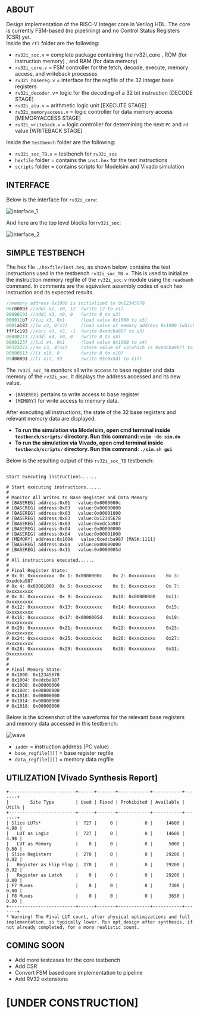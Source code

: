 ## ABOUT
Design implementation of the RISC-V Integer core in Verilog HDL. The core is currently FSM-based (no pipelining) and no Control Status Registers (CSR) yet.   
Inside the `rtl` folder are the following:  

 - `rv32i_soc.v` = complete package containing the rv32i_core , ROM (for instruction memory) , and RAM (for data memory)  
 - `rv32i_core.v` = FSM controller for the fetch, decode, execute, memory access, and writeback processes  
 - `rv32i_basereg.v` = interface for the regfile of the 32 integer base registers 
 - `rv32i_decoder.v`= logic for the decoding of a 32 bit instruction [DECODE STAGE]
 - `rv32i_alu.v` =  arithmetic logic unit [EXECUTE STAGE]
 - `rv32i_memoryaccess.v` = logic controller for data memory access [MEMORYACCESS STAGE]
 - `rv32i_writeback.v` = logic controller for determining the next `PC` and `rd` value [WRITEBACK STAGE]
 
Inside the `testbench` folder are the following:
 - `rv32i_soc_TB.v` = testbench for `rv32i_soc`
 - `hexfile` folder = contains the `inst.hex` for the test instructions
 - `scripts` folder = contains scripts for Modelsim and Vivado simulation
 
## INTERFACE
Below is the interface for `rv32i_core`:

![interface_1](https://user-images.githubusercontent.com/87559347/156866977-aa026174-e13a-401c-9ef7-0bc02ba8a12c.png)

And here are the top level blocks for`rv32i_soc`:  

![interface_2](https://user-images.githubusercontent.com/87559347/156867346-322be64d-2f1c-4f70-9980-36776bcec9c0.png)



## SIMPLE TESTBENCH
The hex file `./hexfile/inst.hex`, as shown below, contains the test instructions used in the testbench `rv32i_soc_TB.v`. This is used to initialize the instruction memory regfile of the `rv32i_soc.v` module using the `readmemh` command. In comments are the equivalent assembly codes of each hex instruction and its expected results.

```verilog
//memory address 0x1000 is initialized to 0x12345678
00c00093 //addi x1, x0, 12  (write 12 to x1)
00000193 //addi x3, x0, 0   (write 0 to x3)
000011b7 //lui x3, 0x1      (load value 0x1000 to x3)
0001a183 //lw x3, 0(x3)     (load value of memory address 0x1000 (which is 0x12345678) to x3) 
fff1c193 //xori x3, x3, -1  (write 0xedcba987 to x3)
00000213 //addi x4, x0, 0   (write 0 to x4)
00001237 //lui x4, 0x1      (load value 0x1000 to x4)
00322223 //sw x3, 4(x4)     (store value of x3(which is 0xedcba987) to memory address 0x1000+4 or 0x1004
00000513 //li x10, 0        (write 0 to x10)
05d00893 //li x17, 93       (write 93(0x5d) to x17)
```

The `rv32i_soc_TB` monitors all write access to base register and data memory of the `rv32i_soc`. It displays the address accessed and its new value.
 - `[BASEREG]` pertains to write access to base register
 - `[MEMORY]` for write access to memory data.  

After executing all instructions, the state of the 32 base registers and relevant memory data are displayed.  
 - **To run the simulation via Modelsim, open cmd terminal inside `testbench/scripts/` directory. Run this command: `vsim -do sim.do`**      
 - **To run the simulation via Vivado, open cmd terminal inside `testbench/scripts/` directory. Run this command: `./sim.sh gui`**      
 
Below is the resulting output of this `rv32i_soc_TB` testbench: 

```

Start executing instructions......

# Start executing instructions......
# 
# Monitor All Writes to Base Register and Data Memory
# [BASEREG] address:0x01   value:0x0000000c
# [BASEREG] address:0x03   value:0x00000000
# [BASEREG] address:0x03   value:0x00001000
# [BASEREG] address:0x03   value:0x12345678
# [BASEREG] address:0x03   value:0xedcba987
# [BASEREG] address:0x04   value:0x00000000
# [BASEREG] address:0x04   value:0x00001000
# [MEMORY] address:0x1004   value:0xedcba987 [MASK:1111]
# [BASEREG] address:0x0a   value:0x00000000
# [BASEREG] address:0x11   value:0x0000005d
# 
# All instructions executed......
# 
# Final Register State:
# 0x 0: 0xxxxxxxxx	0x 1: 0x0000000c	0x 2: 0xxxxxxxxx	0x 3: 0xedcba987	
# 0x 4: 0x00001000	0x 5: 0xxxxxxxxx	0x 6: 0xxxxxxxxx	0x 7: 0xxxxxxxxx	
# 0x 8: 0xxxxxxxxx	0x 9: 0xxxxxxxxx	0x10: 0x00000000	0x11: 0xxxxxxxxx	
# 0x12: 0xxxxxxxxx	0x13: 0xxxxxxxxx	0x14: 0xxxxxxxxx	0x15: 0xxxxxxxxx	
# 0x16: 0xxxxxxxxx	0x17: 0x0000005d	0x18: 0xxxxxxxxx	0x19: 0xxxxxxxxx	
# 0x20: 0xxxxxxxxx	0x21: 0xxxxxxxxx	0x22: 0xxxxxxxxx	0x23: 0xxxxxxxxx	
# 0x24: 0xxxxxxxxx	0x25: 0xxxxxxxxx	0x26: 0xxxxxxxxx	0x27: 0xxxxxxxxx	
# 0x28: 0xxxxxxxxx	0x29: 0xxxxxxxxx	0x30: 0xxxxxxxxx	0x31: 0xxxxxxxxx	
# 
# 
# Final Memory State:
# 0x1000: 0x12345678
# 0x1004: 0xedcba987
# 0x1008: 0x00000000
# 0x100c: 0x00000000
# 0x1010: 0x00000000
# 0x1014: 0x00000000
# 0x1018: 0x00000000
```
Below is the screenshot of the waveforms for the relevant base registers and memory data accessed in this testbench:  

![wave](https://user-images.githubusercontent.com/87559347/156799580-2dc78eed-1ef1-4cf0-a64a-b182b0725628.png)  
 - `iaddr` = instruction address (PC value)  
 - `base_regfile[][]` = base register regfile  
 - `data_regfile[][]` = memory data regfile  

## UTILIZATION [Vivado Synthesis Report]  
```
+-------------------------+------+-------+------------+-----------+-------+
|        Site Type        | Used | Fixed | Prohibited | Available | Util% |
+-------------------------+------+-------+------------+-----------+-------+
| Slice LUTs*             |  727 |     0 |          0 |     14600 |  4.98 |
|   LUT as Logic          |  727 |     0 |          0 |     14600 |  4.98 |
|   LUT as Memory         |    0 |     0 |          0 |      5000 |  0.00 |
| Slice Registers         |  270 |     0 |          0 |     29200 |  0.92 |
|   Register as Flip Flop |  270 |     0 |          0 |     29200 |  0.92 |
|   Register as Latch     |    0 |     0 |          0 |     29200 |  0.00 |
| F7 Muxes                |    0 |     0 |          0 |      7300 |  0.00 |
| F8 Muxes                |    0 |     0 |          0 |      3650 |  0.00 |
+-------------------------+------+-------+------------+-----------+-------+
* Warning! The Final LUT count, after physical optimizations and full implementation, is typically lower. Run opt_design after synthesis, if not already completed, for a more realistic count.
```

## COMING SOON
 - Add more testcases for the core testbench  
 - Add CSR 
 - Convert FSM based core implementation to pipeline   
 - Add RV32 extensions
 
# [UNDER CONSTRUCTION] 
